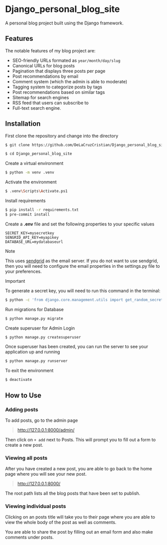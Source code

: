 # Django_personal_blog_site
A personal blog project built using the Django framework.

## Features
The notable features of my blog project are:
-  SEO-friendly URLs formated as `year/month/day/slug`
-  Canonical URLs for blog posts
-  Pagination that displays three posts per page
-  Post recommendations by email
-  Comment system (which the admin is able to moderate)
-  Tagging system to categorize posts by tags
-  Post recommendations based on similar tags
-  Sitemap for search engines
-  RSS feed that users can subscribe to
-  Full-text search engine.
  
## Installation
First clone the repository and change into the directory
```bash
$ git clone https://github.com/DeLaCruzCristian/Django_personal_blog_site.git
```
```bash
$ cd Django_personal_blog_site
```
Create a virtual environment
```bash
$ python -m venv .venv
```
Activate the environment
```bash
$ .venv\Scripts\Activate.ps1
```
Install requirements
```bash
$ pip install -r requirements.txt
$ pre-commit install
```
Create a **.env** file and set the following properties to your specific values
```
SECRET_KEY=mysecretkey
SENGRID_API_KEY=myapikey
DATABASE_URL=mydatabaseurl
```
> [!NOTE]
> This uses [sendgrid](https://sendgrid.com/) as the email server. If you do not want to use sendgrid, then you will need to configure the email properties in the settings.py file to your preferences.

> [!IMPORTANT]
> To generate a secret key, you will need to run this command in the terminal:
```bash
$ python -c 'from django.core.management.utils import get_random_secret_key; print(get_random_secret_key())'
```
Run migrations for Database
```bash
$ python manage.py migrate
```
Create superuser for Admin Login
```bash
$ python manage.py createsuperuser
```
Once superuser has been created, you can run the server to see your application up and running
```bash
$ python manage.py runserver
```
To exit the environment
```bash
$ deactivate
```

## How to Use

### Adding posts
To add posts, go to the admin page
> http://127.0.0.1:8000/admin/

Then click on `+ add` next to Posts. This will prompt you to fill out a form to create a new post.
### Viewing all posts
After you have created a new post, you are able to go back to the home page where you will see your new post. 
> http://127.0.0.1:8000/

The root path lists all the blog posts that have been set to publish.

### Viewing individual posts
Clicking on an posts title will take you to their page where you are able to view the whole body of the post as well as comments.

You are able to share the post by filling out an email form and also make comments under posts.
